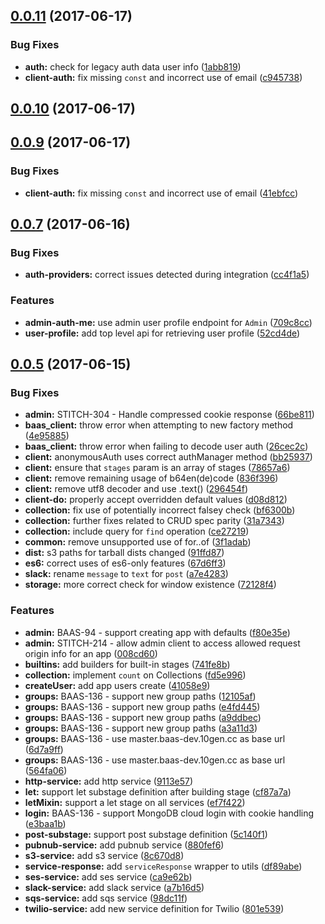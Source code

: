 <a name="0.0.11"></a>
## [0.0.11](https://github.com/10gen/stitch-js-sdk/compare/v0.0.8...v0.0.11) (2017-06-17)


### Bug Fixes

* **auth:** check for legacy auth data user info ([1abb819](https://github.com/10gen/stitch-js-sdk/commit/1abb819))
* **client-auth:** fix missing `const` and incorrect use of email ([c945738](https://github.com/10gen/stitch-js-sdk/commit/c945738))



<a name="0.0.10"></a>
## [0.0.10](https://github.com/10gen/stitch-js-sdk/compare/v0.0.9...v0.0.10) (2017-06-17)



<a name="0.0.9"></a>
## [0.0.9](https://github.com/10gen/stitch-js-sdk/compare/v0.0.8...v0.0.9) (2017-06-17)


### Bug Fixes

* **client-auth:** fix missing `const` and incorrect use of email ([41ebfcc](https://github.com/10gen/stitch-js-sdk/commit/41ebfcc))



<a name="0.0.7"></a>
## [0.0.7](https://github.com/10gen/stitch-js-sdk/compare/v0.0.6...v0.0.7) (2017-06-16)


### Bug Fixes

* **auth-providers:** correct issues detected during integration ([cc4f1a5](https://github.com/10gen/stitch-js-sdk/commit/cc4f1a5))


### Features

* **admin-auth-me:** use admin user profile endpoint for `Admin` ([709c8cc](https://github.com/10gen/stitch-js-sdk/commit/709c8cc))
* **user-profile:** add top level api for retrieving user profile ([52cd4de](https://github.com/10gen/stitch-js-sdk/commit/52cd4de))



<a name="0.0.5"></a>
## [0.0.5](https://github.com/10gen/stitch-js-sdk/compare/fd5e996...v0.0.5) (2017-06-15)


### Bug Fixes

* **admin:** STITCH-304 - Handle compressed cookie response ([66be811](https://github.com/10gen/stitch-js-sdk/commit/66be811))
* **baas_client:** throw error when attempting to new factory method ([4e95885](https://github.com/10gen/stitch-js-sdk/commit/4e95885))
* **baas_client:** throw error when failing to decode user auth ([26cec2c](https://github.com/10gen/stitch-js-sdk/commit/26cec2c))
* **client:** anonymousAuth uses correct authManager method ([bb25937](https://github.com/10gen/stitch-js-sdk/commit/bb25937))
* **client:** ensure that `stages` param is an array of stages ([78657a6](https://github.com/10gen/stitch-js-sdk/commit/78657a6))
* **client:** remove remaining usage of b64en(de)code ([836f396](https://github.com/10gen/stitch-js-sdk/commit/836f396))
* **client:** remove utf8 decoder and use .text() ([296454f](https://github.com/10gen/stitch-js-sdk/commit/296454f))
* **client-do:** properly accept overridden default values ([d08d812](https://github.com/10gen/stitch-js-sdk/commit/d08d812))
* **collection:** fix use of potentially incorrect falsey check ([bf6300b](https://github.com/10gen/stitch-js-sdk/commit/bf6300b))
* **collection:** further fixes related to CRUD spec parity ([31a7343](https://github.com/10gen/stitch-js-sdk/commit/31a7343))
* **collection:** include query for `find` operation ([ce27219](https://github.com/10gen/stitch-js-sdk/commit/ce27219))
* **common:** remove unsupported use of for..of ([3f1adab](https://github.com/10gen/stitch-js-sdk/commit/3f1adab))
* **dist:** s3 paths for tarball dists changed ([91ffd87](https://github.com/10gen/stitch-js-sdk/commit/91ffd87))
* **es6:** correct uses of es6-only features ([67d6ff3](https://github.com/10gen/stitch-js-sdk/commit/67d6ff3))
* **slack:** rename `message` to `text` for `post` ([a7e4283](https://github.com/10gen/stitch-js-sdk/commit/a7e4283))
* **storage:** more correct check for window existence ([72128f4](https://github.com/10gen/stitch-js-sdk/commit/72128f4))


### Features

* **admin:** BAAS-94 - support creating app with defaults ([f80e35e](https://github.com/10gen/stitch-js-sdk/commit/f80e35e))
* **admin:** STITCH-214 - allow admin client to access allowed request origin info for an app ([008cd60](https://github.com/10gen/stitch-js-sdk/commit/008cd60))
* **builtins:** add builders for built-in stages ([741fe8b](https://github.com/10gen/stitch-js-sdk/commit/741fe8b))
* **collection:** implement `count` on Collections ([fd5e996](https://github.com/10gen/stitch-js-sdk/commit/fd5e996))
* **createUser:** add app users create ([41058e9](https://github.com/10gen/stitch-js-sdk/commit/41058e9))
* **groups:** BAAS-136 - support new group paths ([12105af](https://github.com/10gen/stitch-js-sdk/commit/12105af))
* **groups:** BAAS-136 - support new group paths ([e4fd445](https://github.com/10gen/stitch-js-sdk/commit/e4fd445))
* **groups:** BAAS-136 - support new group paths ([a9ddbec](https://github.com/10gen/stitch-js-sdk/commit/a9ddbec))
* **groups:** BAAS-136 - support new group paths ([a3a11d3](https://github.com/10gen/stitch-js-sdk/commit/a3a11d3))
* **groups:** BAAS-136 - use master.baas-dev.10gen.cc as base url ([6d7a9ff](https://github.com/10gen/stitch-js-sdk/commit/6d7a9ff))
* **groups:** BAAS-136 - use master.baas-dev.10gen.cc as base url ([564fa06](https://github.com/10gen/stitch-js-sdk/commit/564fa06))
* **http-service:** add http service ([9113e57](https://github.com/10gen/stitch-js-sdk/commit/9113e57))
* **let:** support let substage definition after building stage ([cf87a7a](https://github.com/10gen/stitch-js-sdk/commit/cf87a7a))
* **letMixin:** support a let stage on all services ([ef7f422](https://github.com/10gen/stitch-js-sdk/commit/ef7f422))
* **login:** BAAS-136 - support MongoDB cloud login with cookie handling ([e3baa1b](https://github.com/10gen/stitch-js-sdk/commit/e3baa1b))
* **post-substage:** support post substage definition ([5c140f1](https://github.com/10gen/stitch-js-sdk/commit/5c140f1))
* **pubnub-service:** add pubnub service ([880fef6](https://github.com/10gen/stitch-js-sdk/commit/880fef6))
* **s3-service:** add s3 service ([8c670d8](https://github.com/10gen/stitch-js-sdk/commit/8c670d8))
* **service-response:** add `serviceResponse` wrapper to utils ([df89abe](https://github.com/10gen/stitch-js-sdk/commit/df89abe))
* **ses-service:** add ses service ([ca9e62b](https://github.com/10gen/stitch-js-sdk/commit/ca9e62b))
* **slack-service:** add slack service ([a7b16d5](https://github.com/10gen/stitch-js-sdk/commit/a7b16d5))
* **sqs-service:** add sqs service ([98dc11f](https://github.com/10gen/stitch-js-sdk/commit/98dc11f))
* **twilio-service:** add new service definition for Twilio ([801e539](https://github.com/10gen/stitch-js-sdk/commit/801e539))



